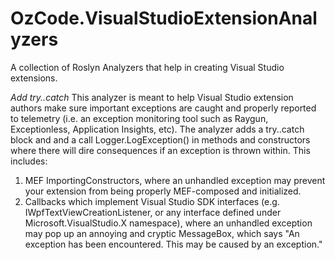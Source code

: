 # OzCode.VisualStudioExtensionAnalyzers
A collection of Roslyn Analyzers that help in creating Visual Studio extensions.


*Add try..catch*
This analyzer is meant to help Visual Studio extension authors make sure important exceptions are caught and properly reported to telemetry (i.e. an exception monitoring tool such as Raygun, Exceptionless, Application Insights, etc).
The analyzer adds a try..catch block and and a call Logger.LogException() in methods and constructors where there will dire consequences if an exception is thrown within.
This includes:
1) MEF ImportingConstructors, where an unhandled exception may prevent your extension from being properly MEF-composed and initialized.
2) Callbacks which implement Visual Studio SDK interfaces (e.g. IWpfTextViewCreationListener, or any interface defined under Microsoft.VisualStudio.X namespace), where an unhandled exception may pop up an annoying and cryptic MessageBox, which says "An exception has been encountered. This may be caused by an exception."

